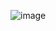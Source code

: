 ![image](https://user-images.githubusercontent.com/40969203/103477161-32d8cb80-4dff-11eb-8ce5-de5ab2f4cb14.png)
